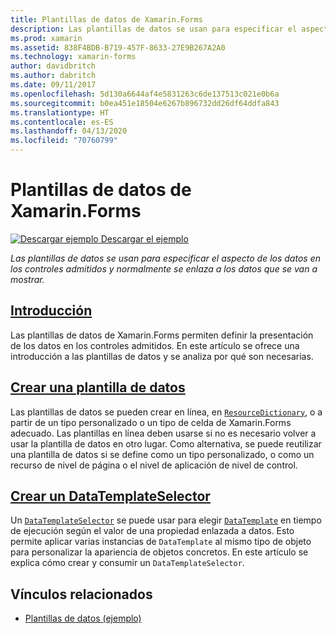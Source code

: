 ```yaml
---
title: Plantillas de datos de Xamarin.Forms
description: Las plantillas de datos se usan para especificar el aspecto de los datos en los controles admitidos y normalmente se enlaza a los datos que se van a mostrar.
ms.prod: xamarin
ms.assetid: 838F4BDB-B719-457F-8633-27E9B267A2A0
ms.technology: xamarin-forms
author: davidbritch
ms.author: dabritch
ms.date: 09/11/2017
ms.openlocfilehash: 5d130a6644af4e5831263c6de137513c021e0b6a
ms.sourcegitcommit: b0ea451e18504e6267b896732dd26df64ddfa843
ms.translationtype: HT
ms.contentlocale: es-ES
ms.lasthandoff: 04/13/2020
ms.locfileid: "70760799"
---
```

# <a name="xamarinforms-data-templates"></a>Plantillas de datos de Xamarin.Forms

[![Descargar ejemplo](~/media/shared/download.png) Descargar el ejemplo](https://docs.microsoft.com/samples/xamarin/xamarin-forms-samples/templates-datatemplates)

_Las plantillas de datos se usan para especificar el aspecto de los datos en los controles admitidos y normalmente se enlaza a los datos que se van a mostrar._

## <a name="introduction"></a>[Introducción](introduction.md)

Las plantillas de datos de Xamarin.Forms permiten definir la presentación de los datos en los controles admitidos. En este artículo se ofrece una introducción a las plantillas de datos y se analiza por qué son necesarias.

## <a name="creating-a-datatemplate"></a>[Crear una plantilla de datos](creating.md)

Las plantillas de datos se pueden crear en línea, en [`ResourceDictionary`](xref:Xamarin.Forms.ResourceDictionary), o a partir de un tipo personalizado o un tipo de celda de Xamarin.Forms adecuado. Las plantillas en línea deben usarse si no es necesario volver a usar la plantilla de datos en otro lugar. Como alternativa, se puede reutilizar una plantilla de datos si se define como un tipo personalizado, o como un recurso de nivel de página o el nivel de aplicación de nivel de control.

## <a name="creating-a-datatemplateselector"></a>[Crear un DataTemplateSelector](selector.md)

Un [`DataTemplateSelector`](xref:Xamarin.Forms.DataTemplateSelector) se puede usar para elegir [`DataTemplate`](xref:Xamarin.Forms.DataTemplate) en tiempo de ejecución según el valor de una propiedad enlazada a datos. Esto permite aplicar varias instancias de `DataTemplate` al mismo tipo de objeto para personalizar la apariencia de objetos concretos. En este artículo se explica cómo crear y consumir un `DataTemplateSelector`.

## <a name="related-links"></a>Vínculos relacionados

- [Plantillas de datos (ejemplo)](https://docs.microsoft.com/samples/xamarin/xamarin-forms-samples/templates-datatemplates)

